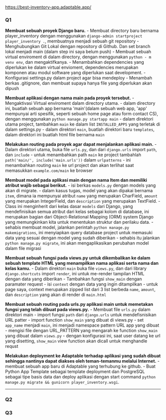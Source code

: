 https://best-inventory-app.adaptable.app/

### Q1
**Membuat sebuah proyek Django baru.**
	- Membuat directory baru bernama player_inventory dengan menggunakan `django-admin startproject player_inventory .`, membuatnya menjadi sebuah git repository 
	-  Menghubungkan Git Lokal dengan repository di Github. Dan set branch lokal menjadi main (dalam step ini saya belum push)
	- Membuat sebuah virtual enviroment di dalam directory, dengan menggunakan `python - m venv env`, dan mengaktifkanya.
	- Menambahkan dependencies yang diperlukan ke dalam virtual envioment, dependencies merupakan komponen atau modul software yang diperlukan saat development.
	- Konfigurasi settings.py dalam project agar bisa mendeploy
	- Menambah berkas .gitignore, dan membuat supaya hanya file yang diperlukan akan dipush
	

**Membuat aplikasi dengan nama main pada proyek tersebut.**
	- Mengaktivasi Virtual enviroment dalam directory utama.
	- dalam directory ini, buatlah sebuah app bernama 'main'(dalam sebuah web app, 'app' mempunyai arti spesifik, seperti sebuah home page atau form contact CS), dengan menggunakan `python manage.py startapp main`
	- dalam direktori utama project, tambahkan `main` ke dalam list `INSTALLED_APPS`
	   yang terletak di dalam settings.py
	- dalam direktori `main`, buatlah direktori baru `templates`, dalam direktori ini buatlah html file bernama `main`
	   
**Melakukan routing pada proyek agar dapat menjalankan aplikasi main.**
	- Dalam direktori utama, buka file `urls.py`, dan dari `django.urls` import `path`, dan `include`
	- untuk menambahkan path `main` ke project tambahlah `path('main/', include('main.urls'))` dalam `urlpatterns`
	- ini menambahkan routing `main` ke url project dan akan terlihat saat memasukkan `example.com/main` ke browser


**Membuat model pada aplikasi main dengan nama Item dan memiliki atribut wajib sebagai berikut.**
	- isi berkas `models.py` dengan models yang akan di migrate. 
	- dalam kasus tugas, model yang akan dipakai bernama `item`, dimana ia mempunyai atribut `name` yang merupakan CharField, `amount` yang merupakan IntegerField, dan `description` yang merupakan TextField.
	- Class ini menginherit dari kelas dasar `models` dari Django, yang mendefinisikan semua atribut dari kelas sebagai kolom di database, ini merupakan bagian dari Object-Relational Mapping (ORM) system Django yang memungkinkan kita untuk menentukan struktur dan perilaku data.
	- sehabis membuat model, jalankan perintah `python manage.py makemigrations`, ini menyiapkan query database project untuk memasuki data yang sesuai dengan model yang sudah diberikan
	- sehabis itu jalankan `python manage.py migrate`, ini akan mengaplikasikan perubahan model dalam file migrasi


**Membuat sebuah fungsi pada views.py untuk dikembalikan ke dalam sebuah template HTML yang menampilkan nama aplikasi serta nama dan kelas kamu.**
	- Dalam direktori `main` buka file `views.py`, dan dari library `django.shortcuts` import `render`, ini untuk me-render tampilan HTML dengan data yang diberikan
	- Tambahkan fungsi `show_main` dengan paramater request
	- isi `context` dengan data yang ingin ditampilkan
	- untuk page saya, context merupakan zipped list dari 3 list berbeda `name`, `amount`, dan `description` yang akan di render di `main.html`

**Membuat sebuah routing pada urls.py aplikasi main untuk memetakan fungsi yang telah dibuat pada views.py.**
	- Membuat file `urls.py` dalam direktori main
	- import fungsi `path` dari `django.urls` untuk mendefisnisikan URL patter
	- import function `show_main` yang dibuat di views.py
	- set `app_name` menjadi `main`, ini menjadi namespace pattern URL app yang dibuat
	- mengisi file dengan URL_PATTERN yang mengarah ke function `show_main` yang dibuat  dalam `views.py` 
	- dengan konfigurasi ini, saat user datang ke url yang disetting, `show_main` view function akan dicall untuk menghandle requst 


**Melakukan deployment ke Adaptable terhadap aplikasi yang sudah dibuat sehingga nantinya dapat diakses oleh teman-temanmu melalui Internet.**
	- membuat sebuah app baru di Adaptable yang terhubung ke github.
	- Buat Python App Template sebagai template deployment dan PostgreSQL sebagai tipe basis data dan deploy aplikasi dengan start command `python manage.py migrate && gunicorn player_inventory.wsgi`. 


---

### Q2

### Q3
